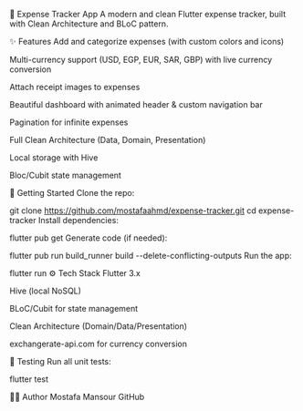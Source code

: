 💸 Expense Tracker App
A modern and clean Flutter expense tracker, built with Clean Architecture and BLoC pattern.

✨ Features
Add and categorize expenses (with custom colors and icons)

Multi-currency support (USD, EGP, EUR, SAR, GBP) with live currency conversion

Attach receipt images to expenses

Beautiful dashboard with animated header & custom navigation bar

Pagination for infinite expenses

Full Clean Architecture (Data, Domain, Presentation)

Local storage with Hive

Bloc/Cubit state management

  
🚀 Getting Started
Clone the repo:


git clone https://github.com/mostafaahmd/expense-tracker.git
cd expense-tracker
Install dependencies:


flutter pub get
Generate code (if needed):


flutter pub run build_runner build --delete-conflicting-outputs
Run the app:


flutter run
⚙️ Tech Stack
Flutter 3.x

Hive (local NoSQL)

BLoC/Cubit for state management

Clean Architecture (Domain/Data/Presentation)

exchangerate-api.com for currency conversion

🧪 Testing
Run all unit tests:

flutter test


🙋‍♂️ Author
Mostafa Mansour
GitHub


